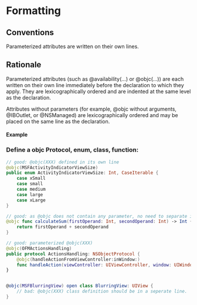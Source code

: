 # Formatting

## Conventions

Parameterized attributes are written on their own lines.


## Rationale

Parameterized attributes (such as @availability(...) or @objc(...)) are each written on their own line immediately before the declaration to which they apply.
They are lexicographically ordered and are indented at the same level as the declaration.

Attributes without parameters (for example, @objc without arguments, @IBOutlet, or @NSManaged) are lexicographically ordered and may be placed on the same line as the declaration.

#### Example

### Define a objc Protocol, enum, class, function:

``` swift
// good: @objc(XXX) defined in its own line 
@objc(MSFActivityIndicatorViewSize)
public enum ActivityIndicatorViewSize: Int, CaseIterable {
	case xSmall
	case small
	case medium
	case large
	case xLarge
}

// good: as @objc does not contain any parameter, no need to separate it out to a different line.
@objc func calculateSum(firstOperand: Int, secondOperand: Int) -> Int {
	return firstOperand + secondOperand
}

// good: parameterized @objc(XXX)
@objc(OFMActionsHandling)
public protocol ActionsHandling: NSObjectProtocol {
	@objc(handleActionFromViewController:inWindow:)
	func handleAction(viewController: UIViewController, window: UIWindow)
}


@objc(MSFBlurringView) open class BlurringView: UIView {
	// bad: @objc(XXX) class definition should be in a seperate line.
}
```
